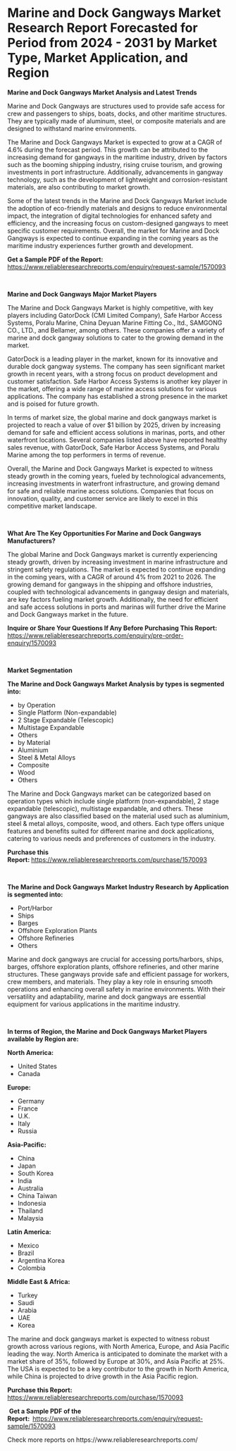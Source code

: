 <p><h1>Marine and Dock Gangways Market Research Report Forecasted for Period from 2024 -  2031 by Market Type, Market Application, and Region</h1></p><p><strong>Marine and Dock Gangways Market Analysis and Latest Trends</strong></p>
<p><p>Marine and Dock Gangways are structures used to provide safe access for crew and passengers to ships, boats, docks, and other maritime structures. They are typically made of aluminum, steel, or composite materials and are designed to withstand marine environments.</p><p>The Marine and Dock Gangways Market is expected to grow at a CAGR of 4.6% during the forecast period. This growth can be attributed to the increasing demand for gangways in the maritime industry, driven by factors such as the booming shipping industry, rising cruise tourism, and growing investments in port infrastructure. Additionally, advancements in gangway technology, such as the development of lightweight and corrosion-resistant materials, are also contributing to market growth.</p><p>Some of the latest trends in the Marine and Dock Gangways Market include the adoption of eco-friendly materials and designs to reduce environmental impact, the integration of digital technologies for enhanced safety and efficiency, and the increasing focus on custom-designed gangways to meet specific customer requirements. Overall, the market for Marine and Dock Gangways is expected to continue expanding in the coming years as the maritime industry experiences further growth and development.</p></p>
<p><strong>Get a Sample PDF of the Report:&nbsp;</strong> <a href="https://www.reliableresearchreports.com/enquiry/request-sample/1570093">https://www.reliableresearchreports.com/enquiry/request-sample/1570093</a></p>
<p>&nbsp;</p>
<p><strong>Marine and Dock Gangways Major Market Players</strong></p>
<p><p>The Marine and Dock Gangways Market is highly competitive, with key players including GatorDock (CMI Limited Company), Safe Harbor Access Systems, Poralu Marine, China Deyuan Marine Fitting Co., ltd., SAMGONG CO., LTD., and Bellamer, among others. These companies offer a variety of marine and dock gangway solutions to cater to the growing demand in the market.</p><p>GatorDock is a leading player in the market, known for its innovative and durable dock gangway systems. The company has seen significant market growth in recent years, with a strong focus on product development and customer satisfaction. Safe Harbor Access Systems is another key player in the market, offering a wide range of marine access solutions for various applications. The company has established a strong presence in the market and is poised for future growth.</p><p>In terms of market size, the global marine and dock gangways market is projected to reach a value of over $1 billion by 2025, driven by increasing demand for safe and efficient access solutions in marinas, ports, and other waterfront locations. Several companies listed above have reported healthy sales revenue, with GatorDock, Safe Harbor Access Systems, and Poralu Marine among the top performers in terms of revenue.</p><p>Overall, the Marine and Dock Gangways Market is expected to witness steady growth in the coming years, fueled by technological advancements, increasing investments in waterfront infrastructure, and growing demand for safe and reliable marine access solutions. Companies that focus on innovation, quality, and customer service are likely to excel in this competitive market landscape.</p></p>
<p>&nbsp;</p>
<p><strong>What Are The Key Opportunities For Marine and Dock Gangways Manufacturers?</strong></p>
<p><p>The global Marine and Dock Gangways market is currently experiencing steady growth, driven by increasing investment in marine infrastructure and stringent safety regulations. The market is expected to continue expanding in the coming years, with a CAGR of around 4% from 2021 to 2026. The growing demand for gangways in the shipping and offshore industries, coupled with technological advancements in gangway design and materials, are key factors fueling market growth. Additionally, the need for efficient and safe access solutions in ports and marinas will further drive the Marine and Dock Gangways market in the future.</p></p>
<p><strong>Inquire or Share Your Questions If Any Before Purchasing This Report:</strong> <a href="https://www.reliableresearchreports.com/enquiry/pre-order-enquiry/1570093">https://www.reliableresearchreports.com/enquiry/pre-order-enquiry/1570093</a></p>
<p>&nbsp;</p>
<p><strong>Market Segmentation</strong></p>
<p><strong>The Marine and Dock Gangways Market Analysis by types is segmented into:</strong></p>
<p><ul><li>by Operation</li><li>Single Platform (Non-expandable)</li><li>2 Stage Expandable (Telescopic)</li><li>Multistage Expandable</li><li>Others</li><li>by Material</li><li>Aluminium</li><li>Steel & Metal Alloys</li><li>Composite</li><li>Wood</li><li>Others</li></ul></p>
<p><p>The Marine and Dock Gangways market can be categorized based on operation types which include single platform (non-expandable), 2 stage expandable (telescopic), multistage expandable, and others. These gangways are also classified based on the material used such as aluminium, steel & metal alloys, composite, wood, and others. Each type offers unique features and benefits suited for different marine and dock applications, catering to various needs and preferences of customers in the industry.</p></p>
<p><strong>Purchase this Report:&nbsp;</strong><a href="https://www.reliableresearchreports.com/purchase/1570093">https://www.reliableresearchreports.com/purchase/1570093</a></p>
<p>&nbsp;</p>
<p><strong>The Marine and Dock Gangways Market Industry Research by Application is segmented into:</strong></p>
<p><ul><li>Port/Harbor</li><li>Ships</li><li>Barges</li><li>Offshore Exploration Plants</li><li>Offshore Refineries</li><li>Others</li></ul></p>
<p><p>Marine and dock gangways are crucial for accessing ports/harbors, ships, barges, offshore exploration plants, offshore refineries, and other marine structures. These gangways provide safe and efficient passage for workers, crew members, and materials. They play a key role in ensuring smooth operations and enhancing overall safety in marine environments. With their versatility and adaptability, marine and dock gangways are essential equipment for various applications in the maritime industry.</p></p>
<p>&nbsp;</p>
<p><strong>In terms of Region, the Marine and Dock Gangways Market Players available by Region are:</strong></p>
<p>
    <p> <strong> North America: </strong>
        <ul>
            <li>United States</li>
            <li>Canada</li>
        </ul>
        </p> 
    <p> <strong> Europe: </strong>
        <ul>
            <li>Germany</li>
            <li>France</li>
            <li>U.K.</li>
            <li>Italy</li>
            <li>Russia</li>
        </ul>
        </p> 
    <p> <strong> Asia-Pacific: </strong>
        <ul>
            <li>China</li>
            <li>Japan</li>
            <li>South Korea</li>
            <li>India</li>
            <li>Australia</li>
            <li>China Taiwan</li>
            <li>Indonesia</li>
            <li>Thailand</li>
            <li>Malaysia</li>
        </ul>
        </p> 
    <p> <strong> Latin America: </strong>
        <ul>
            <li>Mexico</li>
            <li>Brazil</li>
            <li>Argentina Korea</li>
            <li>Colombia</li>
        </ul>
        </p> 
    <p> <strong> Middle East & Africa: </strong>
        <ul>
            <li>Turkey</li>
            <li>Saudi</li>
            <li>Arabia</li>
            <li>UAE</li>
            <li>Korea</li>
        </ul>
    </p>
    </p>
<p><p>The marine and dock gangways market is expected to witness robust growth across various regions, with North America, Europe, and Asia Pacific leading the way. North America is anticipated to dominate the market with a market share of 35%, followed by Europe at 30%, and Asia Pacific at 25%. The USA is expected to be a key contributor to the growth in North America, while China is projected to drive growth in the Asia Pacific region.</p></p>
<p><strong>Purchase this Report: </strong><a href="https://www.reliableresearchreports.com/purchase/1570093">https://www.reliableresearchreports.com/purchase/1570093</a></p>
<p>&nbsp;<strong>Get a Sample PDF of the Report:&nbsp;&nbsp;</strong><a href="https://www.reliableresearchreports.com/enquiry/request-sample/1570093">https://www.reliableresearchreports.com/enquiry/request-sample/1570093</a></p>
<p><strong></strong></p>
<p>Check more reports on https://www.reliableresearchreports.com/</p>
